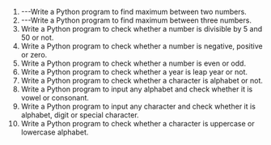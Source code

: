 1. ---Write a Python program to find maximum between two numbers.
2. ---Write a Python program to find maximum between three numbers.
3. Write a Python program to check whether a number is divisible by 5 and 50 or not.
4. Write a Python program to check whether a number is negative, positive or zero.
5. Write a Python program to check whether a number is even or odd.
6. Write a Python program to check whether a year is leap year or not.
7. Write a Python program to check whether a character is alphabet or not.
8. Write a Python program to input any alphabet and check whether it is vowel or consonant.
9. Write a Python program to input any character and check whether it is alphabet, digit or special character.
10. Write a Python program to check whether a character is uppercase or lowercase alphabet.





